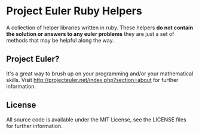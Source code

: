# Project Euler Ruby Helpers

A collection of helper libraries written in ruby. These helpers **do not contain the solution or answers to any euler problems** they are just a set of methods that may be helpful along the way.

## Project Euler?

It's a great way to brush up on your programming and/or your mathematical skills. Visit http://projecteuler.net/index.php?section=about for further information.

## License

All source code is available under the MIT License, see the LICENSE files for further information.